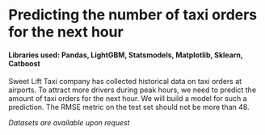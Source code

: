 # Predicting the number of taxi orders for the next hour

#### Libraries used: Pandas, LightGBM, Statsmodels, Matplotlib, Sklearn, Catboost

Sweet Lift Taxi company has collected historical data on taxi orders at airports. To attract more drivers during peak hours, we need to predict the amount of taxi orders for the next hour. We will build a model for such a prediction. The RMSE metric on the test set should not be more than 48.

*Datasets are available upon request*
